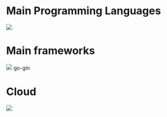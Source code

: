 

# Main Programming Languages

![](https://skillicons.dev/icons?i=golang,typescript)
<!--
![](https://github-readme-stats.vercel.app/api/top-langs?username=K123584&show_icons=true&locale=en&layout=compact)
-->
# Main frameworks
![](https://skillicons.dev/icons?i=react)
go-gin

# Cloud
![](https://skillicons.dev/icons?i=azure,aws)

